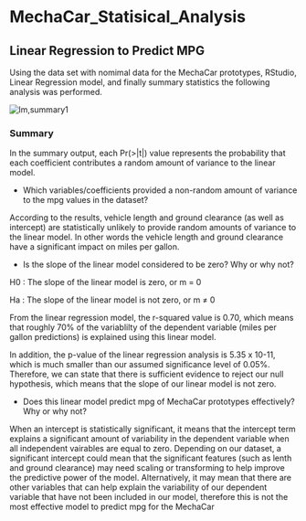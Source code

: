 # MechaCar_Statisical_Analysis

## Linear Regression to Predict MPG

Using the data set with nomimal data for the MechaCar prototypes, RStudio, Linear Regression model, and finally summary statistics the following analysis was performed.

![lm,summary1](https://user-images.githubusercontent.com/102183530/179433963-34865812-bc6e-4188-afda-7e27ee7c7490.png)

### Summary
In the summary output, each Pr(>|t|) value represents the probability that each coefficient contributes a random amount of variance to the linear model.  

- Which variables/coefficients provided a non-random amount of variance to the mpg values in the dataset?

According to the results, vehicle length and ground clearance (as well as intercept) are statistically unlikely to provide random amounts of variance to  the linear model. In other words the vehicle length and ground clearance have a significant impact on miles per gallon.

- Is the slope of the linear model considered to be zero? Why or why not?

H0 : The slope of the linear model is zero, or m = 0

Ha : The slope of the linear model is not zero, or m ≠ 0

From the linear regression model, the r-squared value is 0.70, which means that roughly 70% of the variablilty of the dependent variable (miles per gallon predictions) is explained using this linear model. 

In addition, the p-value of the linear regression analysis is 5.35 x 10-11, which is much smaller than our assumed significance level of 0.05%. Therefore, we can state that there is sufficient evidence to reject our null hypothesis, which means that the slope of our linear model is not zero.

- Does this linear model predict mpg of MechaCar prototypes effectively? Why or why not?

When an intercept is statistically significant, it means that the intercept term explains a significant amount of variability in the dependent variable when all independent vairables are equal to zero. Depending on our dataset, a significant intercept could mean that the significant features (such as lenth and ground clearance) may need scaling or transforming to help improve the predictive power of the model. Alternatively, it may mean that there are other variables that can help explain the variability of our dependent variable that have not been included in our model, therefore this is not the most effective model to predict mpg for the MechaCar
